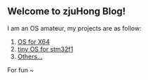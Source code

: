 ## Welcome to zjuHong Blog!

I am an OS amateur, my projects are as follow:
1. [OS for X64](https://github.com/zjuHong/x64OS)
2. [tiny OS for stm32f1](https://github.com/zjuHong/tinyOS)
3. [Others...](https://github.com/zjuHong)

For fun ~
